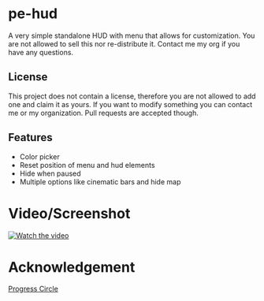 # pe-hud

A very simple standalone HUD with menu that allows for customization. You are not allowed to sell this nor re-distribute it. Contact me my org if you have any questions.

## License
This project does not contain a license, therefore you are not allowed to add one and claim it as yours. If you want to modify something you can contact me or my organization. Pull requests are accepted though.

## Features
 - Color picker
 - Reset position of menu and hud elements
 - Hide when paused
 - Multiple options like cinematic bars and hide map

# Video/Screenshot
[![Watch the video](https://imgur.com/a/zvRMjZl.png)](https://streamable.com/xtfytg)

# Acknowledgement
[Progress Circle](https://github.com/nafing/esx_nafing_hud/blob/master/html/main.js#L59)
